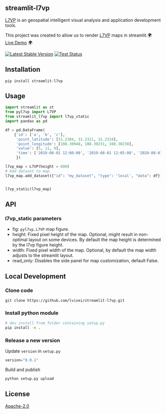 ## streamlit-l7vp

[L7VP](https://github.com/antvis/L7VP) is an geospatial intelligent visual analysis and application development tools.

This project was created to allow us to render [L7VP](https://github.com/antvis/L7VP) maps in streamlit.🌍 [Live Demo](https://location-insight.streamlit.app) 🌍

[![Latest Stable Version](https://img.shields.io/pypi/v/streamlit-l7vp.svg)](https://pypi.python.org/pypi/streamlit-l7vp)
[![Test Status](https://github.com/lvisei/streamlit-l7vp/workflows/test/badge.svg)](https://github.com/lvisei/streamlit-l7vp/actions?query=workflow:test)

## Installation

```
pip install streamlit-l7vp
```

## Usage

```py
import streamlit as st
from pyl7vp import L7VP
from streamlit_l7vp import l7vp_static
import pandas as pd

df = pd.DataFrame(
    {'id': ['a', 'b', 'c'],
     'point_latitude': [31.2384, 31.2311, 31.2334],
     'point_longitude': [108.30948, 108.30231, 108.30238],
     'value': [5, 11, 9],
     'time': ['2019-08-01 12:00:00', '2019-08-01 12:05:00', '2020-08-01 11:55:00']
     })

l7vp_map = L7VP(height = 600)
# Add dataset to map
l7vp_map.add_dataset({"id": "my_dataset", "type": 'local', "data": df})


l7vp_static(l7vp_map)
```

## API

### l7vp_static parameters

- fig: `pyl7vp.L7VP` map figure.
- height: Fixed pixel height of the map. Optional, might result in non-optimal layout on some devices. By
  default the map height is determined by the l7vp figure height.
- width: Fixed pixel width of the map. Optional, by default the map width adjusts to the streamlit layout.
- read_only: Disables the side panel for map customization, default False.

## Local Development

### Clone code

```shell
git clone https://github.com/lvisei/streamlit-l7vp.git
```

### Install python module

```sh
# dev install from folder containing setup.py
pip install -e .
```

### Release a new version

Update `version` in `setup.py`

```py
version="0.0.1"
```

Build and publish

```bash
python setup.py upload
```

## License

[Apache-2.0](./LICENSE)
